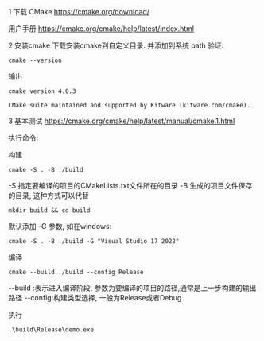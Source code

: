 1 下载 CMake
https://cmake.org/download/

用户手册
https://cmake.org/cmake/help/latest/index.html


2 安装cmake
下载安装cmake到自定义目录. 并添加到系统 path
验证:

```shell
cmake --version
```

输出

```
cmake version 4.0.3

CMake suite maintained and supported by Kitware (kitware.com/cmake).
```

3 基本测试
https://cmake.org/cmake/help/latest/manual/cmake.1.html

执行命令:

构建

```shell
cmake -S . -B ./build
```

-S 指定要编译的项目的CMakeLists.txt文件所在的目录
-B 生成的项目文件保存的目录, 这种方式可以代替

```shell
mkdir build && cd build
```

默认添加 -G 参数, 如在windows:

```shell
cmake -S . -B ./build -G "Visual Studio 17 2022"
```

编译

```shell
cmake --build ./build --config Release
```

--build :表示进入编译阶段, 参数为要编译的项目的路径,通常是上一步构建的输出路径
--config:构建类型选择, 一般为Release或者Debug

执行

```shell
.\build\Release\demo.exe
```
